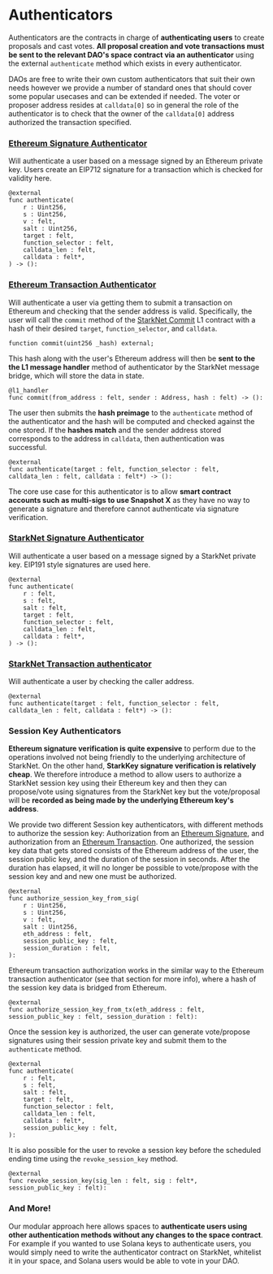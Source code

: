 # Authenticators

Authenticators are the contracts in charge of **authenticating users** to create proposals and cast votes.
**All proposal creation and vote transactions must be sent to the relevant DAO's space contract via an authenticator** using the external `authenticate` method which exists in every authenticator.

DAOs are free to write their own custom authenticators that suit their own needs however we provide a number of standard ones that should cover some popular usecases and can be extended if needed.
The voter or proposer address resides at `calldata[0]` so in general the role of the authenticator is to check that the owner of the `calldata[0]` address authorized the transaction specified.

### [Ethereum Signature Authenticator](https://github.com/snapshot-labs/sx-core/blob/develop/contracts/starknet/Authenticators/EthSig.cairo)&#x20;

Will authenticate a user based on a message signed by an Ethereum private key. Users create an EIP712 signature for a transaction which is checked for validity here.  

```
@external
func authenticate(
    r : Uint256,
    s : Uint256,
    v : felt,
    salt : Uint256,
    target : felt,
    function_selector : felt,
    calldata_len : felt,
    calldata : felt*,
) -> ():
```

### [Ethereum Transaction Authenticator](https://github.com/snapshot-labs/sx-core/blob/develop/contracts/starknet/Authenticators/EthTx.cairo)

Will authenticate a user via getting them to submit a transaction on Ethereum and checking that the sender address is valid. Specifically, the user will call the `commit` method of the [StarkNet Commit](https://github.com/snapshot-labs/sx-core/blob/develop/contracts/ethereum/L1Interact/StarkNetCommit.sol) L1 contract with a hash of their desired `target`, `function_selector`, and `calldata`. 

```
function commit(uint256 _hash) external;
```

This hash along with the user's Ethereum address will then be **sent to the the L1 message handler** method of authenticator by the StarkNet message bridge, which will store the data in state. 

```
@l1_handler
func commit(from_address : felt, sender : Address, hash : felt) -> ():
```

The user then submits the **hash preimage** to the `authenticate` method of the authenticator and the hash will be computed and checked against the one stored. If the **hashes match** and the sender address stored corresponds to the address in `calldata`, then authentication was successful.

```
@external
func authenticate(target : felt, function_selector : felt, calldata_len : felt, calldata : felt*) -> ():
```

The core use case for this authenticator is to allow **smart contract accounts such as multi-sigs to use Snapshot X** as they have no way to generate a signature and therefore cannot authenticate via signature verification.


### [StarkNet Signature Authenticator](https://github.com/snapshot-labs/sx-core/blob/session_key_auth/contracts/starknet/Authenticators/StarkSig.cairo)

Will authenticate a user based on a message signed by a StarkNet private key. EIP191 style signatures are used here. 

```
@external
func authenticate(
    r : felt,
    s : felt,
    salt : felt,
    target : felt,
    function_selector : felt,
    calldata_len : felt,
    calldata : felt*,
) -> ():
```

### [StarkNet Transaction authenticator](https://github.com/snapshot-labs/sx-core/blob/develop/contracts/starknet/Authenticators/StarkTx.cairo)

Will authenticate a user by checking the caller address. 

```
@external
func authenticate(target : felt, function_selector : felt, calldata_len : felt, calldata : felt*) -> ():
```

### Session Key Authenticators

**Ethereum signature verification is quite expensive** to perform due to the operations involved not being friendly to the underlying architecture of StarkNet. On the other hand, **StarkKey signature verification is relatively cheap**. We therefore introduce a method to allow users to authorize a StarkNet session key using their Ethereum key and then they can propose/vote using signatures from the StarkNet key but the vote/proposal will be **recorded as being made by the underlying Ethereum key's address**.

We provide two different Session key authenticators, with different methods to authorize the session key: Authorization from an [Ethereum Signature](https://github.com/snapshot-labs/sx-core/blob/develop/contracts/starknet/Authenticators/EthSigSessionKey.cairo), and authorization from an [Ethereum Transaction](https://github.com/snapshot-labs/sx-core/blob/develop/contracts/starknet/Authenticators/EthTxSessionKey.cairo). One authorized, the session key data that gets stored consists of the Ethereum address of the user, the session public key, and the duration of the session in seconds. After the duration has elapsed, it will no longer be possible to vote/propose with the session key and and new one must be authorized. 

```
@external
func authorize_session_key_from_sig(
    r : Uint256,
    s : Uint256,
    v : felt,
    salt : Uint256,
    eth_address : felt,
    session_public_key : felt,
    session_duration : felt,
):
```

Ethereum transaction authorization works in the similar way to the Ethereum transaction authenticator (see that section for more info), where a hash of the session key data is bridged from Ethereum. 

```
@external
func authorize_session_key_from_tx(eth_address : felt, session_public_key : felt, session_duration : felt):
```

Once the session key is authorized, the user can generate vote/propose signatures using their session private key and submit them to the `authenticate` method. 

```
@external
func authenticate(
    r : felt,
    s : felt,
    salt : felt,
    target : felt,
    function_selector : felt,
    calldata_len : felt,
    calldata : felt*,
    session_public_key : felt,
):
```

It is also possible for the user to revoke a session key before the scheduled ending time using the `revoke_session_key` method.

```
@external
func revoke_session_key(sig_len : felt, sig : felt*, session_public_key : felt):
```

### And More!

Our modular approach here allows spaces to **authenticate users using other authentication methods without any changes to the space contract**. For example if you wanted to use Solana keys to authenticate users, you would simply need to write the authenticator contract on StarkNet, whitelist it in your space, and Solana users would be able to vote in your DAO.
